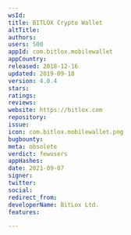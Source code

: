 ```yaml
---
wsId: 
title: BITLOX Crypto Wallet
altTitle: 
authors: 
users: 500
appId: com.bitlox.mobilewallet
appCountry: 
released: 2018-12-16
updated: 2019-09-18
version: 4.0.4
stars: 
ratings: 
reviews: 
website: https://bitlox.com
repository: 
issue: 
icon: com.bitlox.mobilewallet.png
bugbounty: 
meta: obsolete
verdict: fewusers
appHashes: 
date: 2021-09-07
signer: 
twitter: 
social: 
redirect_from: 
developerName: BitLox Ltd.
features: 

---
```


